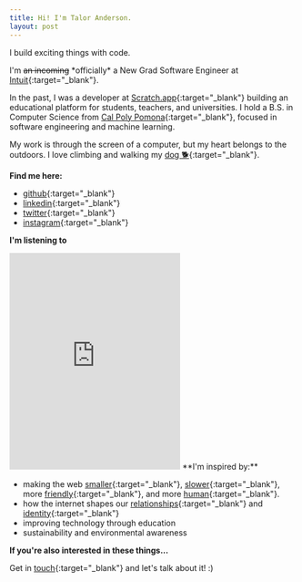 ```yaml
---
title: Hi! I'm Talor Anderson.
layout: post
---
```


I build exciting things with code.

I'm ~~an incoming~~ \*officially\* a New Grad Software Engineer at [Intuit](https://intuit.com){:target="_blank"}.

In the past, I was a developer at [Scratch.app](//scratch.app){:target="_blank"} building an educational platform for students, teachers, and universities. I hold a B.S. in Computer Science from [Cal Poly Pomona](https://www.cpp.edu/sci/computer-science/){:target="_blank"}, focused in software engineering and machine learning.

My work is through the screen of a computer, but my heart belongs to the outdoors. I love climbing and walking my [dog 🐕](https://instagram.com/thatsabiglab){:target="_blank"}.

**Find me here:**

* [github](https://github.com/talor-a){:target="_blank"}
* [linkedin](https://linkedin.com/in/taloranderson){:target="_blank"}
* [twitter](https://twitter.com/talor_a){:target="_blank"}
* [instagram](https://instagram.com/talor_a){:target="_blank"}

**I'm listening to**
<iframe src="https://open.spotify.com/embed/playlist/7FDHVJo4ncDwM8r0NS3tcP" width="300" height="380" frameborder="0" allowtransparency="true" allow="encrypted-media"></iframe>
**I'm inspired by:**

* making the web [smaller](https://runyourown.social/#how-to-run-a-small-social-network-site-for-your-friends){:target="_blank"}, [slower](https://jackcheng.com/the-slow-web/){:target="_blank"}, more [friendly](https://www.robinsloan.com/notes/home-cooked-app/){:target="_blank"}, and more [human](https://medium.com/@the_i_i/were-a-niche-we-just-didn-t-know-9561f662e127){:target="_blank"}.
* how the internet shapes our [relationships](https://youshoulddateppt.com){:target="_blank"} and [identity](https://www.snap.com/en-US/news/post/the-liquid-self){:target="_blank"}
* improving technology through education
* sustainability and environmental awareness

**If you're also interested in these things...**

Get in [touch](https://twitter.com/talor_a){:target="_blank"} and let's talk about it! :)